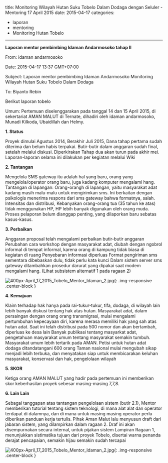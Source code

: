 title: Monitoring Wilayah Hutan Suku Tobelo Dalam Dodaga dengan Seluler - Mentoring 17 April 2015
date: 2015-04-17
categories:
- laporan
- mentoring
- Monitoring Hutan Tobelo
---

**Laporan mentor pembimbing Idaman Andarmosoko tahap II**

From: idaman andarmosoko 

Date: 2015-04-17 13:37 GMT+07:00 

Subject: Laporan mentor pembimbing Idaman Andarmosoko Monitoring Wilayah Hutan Suku Tobelo Dalam Dodaga 

To: Biyanto Rebin

Berikut laporan tobelo


Umum: Pertemuan diselenggarakan pada tanggal 14 dan 15 April 2015, di sekertariat AMAN MALUT di Ternate, dihadiri oleh idaman andarmosoko, Munadi Kilkoda, Ubaidillah dan Helmy.

**1. Status**

Proyek dimulai Agustus 2014, Berakhir Juli 2015, Dana tahap pertama sudah diterima dan belum habis terpakai. Butir-butir dalam anggaran sudah final, setelah melalui diskusi. Diperkirakan Tahap dua akan turun pada akhir mei. Laporan-laporan selama ini dilakukan per kegiatan melalui Wiki

**2. Tantangan**

Mengelola SMS gateway itu adalah hal yang baru, orang yang mengelola/operator orang baru, juga kadang komputer mengalami hang.
Tantangan di lapangan: Orang-orangh di lapangan, yaitu masyarakat adat kadang masih malu-malu untuk mengirimkan sms. Ini berkaitan dengan psikologis menerima respons dari sms gateway bahwa formatnya, salah.
Intensitas dan distribusi, Kebanyakan orang-orang tua (35 tahun ke atas) tidak menggunakan HP, HP lebih banyak digunakan oleh orang muda. Proses pelaporan belum dianggap penting, yang dilaporkan baru sebatas kasus-kasus.

**3. Perbaikan**

Anggaran proposal telah mengalami perbaikan butir-butir anggaran
Perubahan cara workshop dengan masyarakat adat, diubah dengan ngobrol informal di tempat informal, karena orang di kampung tidak biasa di kegiatan di ruang
Penyebaran informasi diperluas
Format pengiriman sms sementara dibebaskan dulu, tidak perlu kata kunci
Dalam sistem server sms gateway ditambahkan prosedur darurat yang dipakai saat modem mengalami hang. (Lihat subsistem alternatif 1 pada ragaan 2)

![400px-April_17_2015_Tobelo_Mentor_Idaman_2.jpg](/uploads/400px-April_17_2015_Tobelo_Mentor_Idaman_2.jpg){: .img-responsive .center-block }

**4. Kemajuan**

Klaim terhadap hak hanya pada rai-tukur-tukur, tifa, dodaga, di wilayah lain lebih banyak diskusi tentang hak atas hutan.
Masyarakat adat, dalam persaingan dengan orang orang transmigrasi, mulai mengalami pertumbuhan kepecayaan diri, karena merasa memiliki hak yang sah atas hutan adat.
Saat ini telah distribusi pada 500 nomor dan akan bertambah, diperluas ke desa lain
Banyak publikasi tentang masyarkat adat, pengetahuan masyarakat umum tentang masyarakat semakin tumbuh. Masyarakat umum lebih tertarik pada AMAN. Petisi untuk hutan adat dodaga ditandatangani 600 orang
Taman nasional mulai mengubah sikap menjadi lebih terbuka, dan menyatakan siap untuk membicarakan keluhan masyarakat, konservasi dan hak, pengelolaan wilayah

**5. SKOR**

Ketiga orang AMAN MALUT yang hadir pada pertemuan ini memberikan skor keberhasilan proyek sebesar masing-masing 7,7,8.

**6. Lain Lain**

Sebagai tanggapan atas tantangan pengelolaan sistem (butir 2.1), Mentor memberikan tutorial tentang sistem teknologi, di mana alat alat dan operator terdapat di dalamnya, dan di mana untuk masing masing operator perlu diberikan panduan kerja tertulis. Pihak Aman Malut lalu menyusun draft dari jabaran sistem, yang dilampirkan dalam ragaan 2. Draf ini akan disempurnakan secara internal, untuk pijakan sistem
Lampiran Ragaan 1, menunjukkan sistimatika tujuan dari proyek Tobelo, disertai warna penanda derajat pencapaian, semakin hijau semakin sudah tercapai

![400px-April_17_2015_Tobelo_Mentor_Idaman_2.jpg](/uploads/400px-April_17_2015_Tobelo_Mentor_Idaman_2.jpg){: .img-responsive .center-block }
